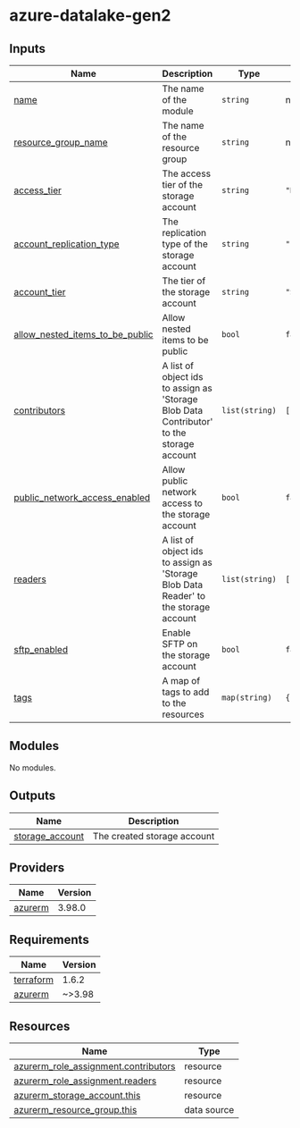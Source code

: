 # azure-datalake-gen2

<!-- BEGIN_TF_DOCS -->


## Inputs

| Name | Description | Type | Default | Required |
|------|-------------|------|---------|:--------:|
| <a name="input_name"></a> [name](#input\_name) | The name of the module | `string` | n/a | yes |
| <a name="input_resource_group_name"></a> [resource\_group\_name](#input\_resource\_group\_name) | The name of the resource group | `string` | n/a | yes |
| <a name="input_access_tier"></a> [access\_tier](#input\_access\_tier) | The access tier of the storage account | `string` | `"Hot"` | no |
| <a name="input_account_replication_type"></a> [account\_replication\_type](#input\_account\_replication\_type) | The replication type of the storage account | `string` | `"LRS"` | no |
| <a name="input_account_tier"></a> [account\_tier](#input\_account\_tier) | The tier of the storage account | `string` | `"Standard"` | no |
| <a name="input_allow_nested_items_to_be_public"></a> [allow\_nested\_items\_to\_be\_public](#input\_allow\_nested\_items\_to\_be\_public) | Allow nested items to be public | `bool` | `false` | no |
| <a name="input_contributors"></a> [contributors](#input\_contributors) | A list of object ids to assign as 'Storage Blob Data Contributor' to the storage account | `list(string)` | `[]` | no |
| <a name="input_public_network_access_enabled"></a> [public\_network\_access\_enabled](#input\_public\_network\_access\_enabled) | Allow public network access to the storage account | `bool` | `false` | no |
| <a name="input_readers"></a> [readers](#input\_readers) | A list of object ids to assign as 'Storage Blob Data Reader' to the storage account | `list(string)` | `[]` | no |
| <a name="input_sftp_enabled"></a> [sftp\_enabled](#input\_sftp\_enabled) | Enable SFTP on the storage account | `bool` | `false` | no |
| <a name="input_tags"></a> [tags](#input\_tags) | A map of tags to add to the resources | `map(string)` | `{}` | no |
## Modules

No modules.
## Outputs

| Name | Description |
|------|-------------|
| <a name="output_storage_account"></a> [storage\_account](#output\_storage\_account) | The created storage account |
## Providers

| Name | Version |
|------|---------|
| <a name="provider_azurerm"></a> [azurerm](#provider\_azurerm) | 3.98.0 |
## Requirements

| Name | Version |
|------|---------|
| <a name="requirement_terraform"></a> [terraform](#requirement\_terraform) | 1.6.2 |
| <a name="requirement_azurerm"></a> [azurerm](#requirement\_azurerm) | ~>3.98 |
## Resources

| Name | Type |
|------|------|
| [azurerm_role_assignment.contributors](https://registry.terraform.io/providers/hashicorp/azurerm/latest/docs/resources/role_assignment) | resource |
| [azurerm_role_assignment.readers](https://registry.terraform.io/providers/hashicorp/azurerm/latest/docs/resources/role_assignment) | resource |
| [azurerm_storage_account.this](https://registry.terraform.io/providers/hashicorp/azurerm/latest/docs/resources/storage_account) | resource |
| [azurerm_resource_group.this](https://registry.terraform.io/providers/hashicorp/azurerm/latest/docs/data-sources/resource_group) | data source |
<!-- END_TF_DOCS -->
